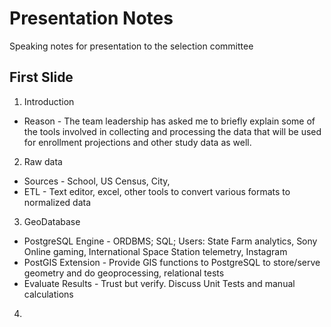 Presentation Notes
==================

Speaking notes for presentation to the selection committee

First Slide
-----------

1.  Introduction
  * Reason - The team leadership has asked me to briefly explain some of the tools involved in collecting and processing the data that will be used for enrollment projections and other study data as well.
2.  Raw data
  * Sources - School, US Census, City, 
  * ETL - Text editor, excel, other tools to convert various formats to normalized data
3.  GeoDatabase
  * PostgreSQL Engine - ORDBMS; SQL; Users: State Farm analytics, Sony Online gaming, International Space Station telemetry, Instagram
  * PostGIS Extension - Provide GIS functions to PostgreSQL to store/serve geometry and do geoprocessing, relational tests
  * Evaluate Results - Trust but verify. Discuss Unit Tests and manual calculations
4.  